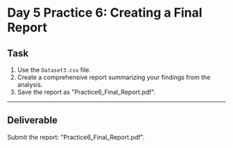# Day 5 Practice 6: Creating a Final Report

## Task
1. Use the `Dataset3.csv` file.
2. Create a comprehensive report summarizing your findings from the analysis.
3. Save the report as "Practice6_Final_Report.pdf".

---

## Deliverable
Submit the report: "Practice6_Final_Report.pdf".